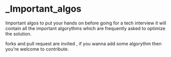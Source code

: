 # _Important_algos
Important algos to put your hands on before going for a tech interview
it will contain all the important algorythms which are frequently asked to optimize the solution.

forks and pull request are invited , if you wanna add some algorythm then you're welcome
to contribute.
